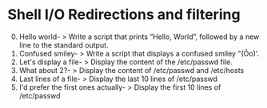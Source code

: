 # Shell I/O Redirections and filtering
0. Hello world- > Write a script that prints “Hello, World”, followed by a new line to the standard output.
1. Confused smiley- > Write a script that displays a confused smiley "(Ôo)'.
2. Let's display a file- > Display the content of the /etc/passwd file.
3. What about 2?- > Display the content of /etc/passwd and /etc/hosts
4. Last lines of a file- > Display the last 10 lines of /etc/passwd
5. I'd prefer the first ones actually- > Display the first 10 lines of /etc/passwd
